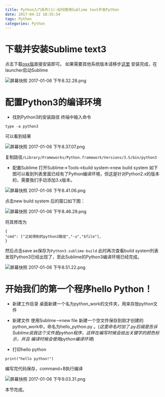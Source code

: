 ```yaml
---
title: Python入门系列(1):如何使用Sublime text开发Python
date: 2017-04-22 18:55:54
tags: Python
categories: Python
---
```

# 下载并安装Sublime text3
点击下载[osx版](https://download.sublimetext.com/Sublime%20Text%20Build%203126.dmg)直接安装即可。
如果需要其他系统版本请移步[这里](http://www.sublimetext.com/3)
安装完成，在launcher启动Sublime

![屏幕快照 2017-01-06 下午8.32.28.png](http://upload-images.jianshu.io/upload_images/1796052-c2bc5a099511d506.png?imageMogr2/auto-orient/strip%7CimageView2/2/w/1240)

<!-- more -->

# 配置Python3的编译环境
-  找到Python3的安装路径
  终端中输入命令

``` type -a python3 ```

可以看到结果

![屏幕快照 2017-01-06 下午8.37.07.png](http://upload-images.jianshu.io/upload_images/1796052-01e91620f87d697b.png?imageMogr2/auto-orient/strip%7CimageView2/2/w/1240)

复制路径```/Library/Frameworks/Python.framework/Versions/3.5/bin/python3```

- 配置Sublime
  打开Sublime->Tools->build system->new build system 
  如下图可以看到列表里面已经有了Python编译环境，但这是针对Python2.x的版本的，需要我们手动添加3.x版本。

![屏幕快照 2017-01-06 下午8.41.06.png](http://upload-images.jianshu.io/upload_images/1796052-8353a6ec526679ac.png?imageMogr2/auto-orient/strip%7CimageView2/2/w/1240)

点击new build system 后的窗口如下图：

![屏幕快照 2017-01-06 下午8.46.29.png](http://upload-images.jianshu.io/upload_images/1796052-e855b34a3025e14a.png?imageMogr2/auto-orient/strip%7CimageView2/2/w/1240)

将其修改为
```
{
"cmd": ["之前得到的python3路径","-u","$file"],
}
```

然后点击save as保存为```Python3.sublime-build```
此时再次查看build system列表发现Python3已经出现了，至此Sublime的Python3编译环境已经完成。

![屏幕快照 2017-01-06 下午8.51.22.png](http://upload-images.jianshu.io/upload_images/1796052-81e3e153c615759e.png?imageMogr2/auto-orient/strip%7CimageView2/2/w/1240)

# 开始我们的第一个程序hello Python！
- 新建工作目录
  桌面新建一个名为python_work的文件夹，用来存放python文件
- 新建文件
  使用Sublime-->new file 新建一个空文件保存到刚才创建的python_work中，命名为hello_python.py 。(*这里命名时加了.py后缀是告诉Sublime说我这个文件是python程序，这样在编写时候会给出关键字的颜色标示，并且 编译时候会使用python编译环境*)

- 打印hello python

```
print("hello python!")
```

编写完代码保存，command+B执行编译

![屏幕快照 2017-01-06 下午9.03.31.png](http://upload-images.jianshu.io/upload_images/1796052-a4f30b1ba7ac0f9e.png?imageMogr2/auto-orient/strip%7CimageView2/2/w/1240)

本节完成。